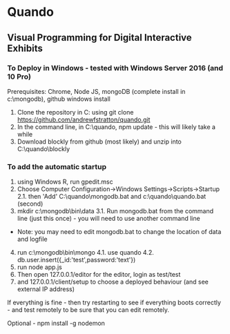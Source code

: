 # Quando
## Visual Programming for Digital Interactive Exhibits

### To Deploy in Windows - tested with Windows Server 2016 (and 10 Pro)

Prerequisites: Chrome, Node JS, mongoDB (complete install in c:\mongodb), github windows install

1. Clone the repository in C: using git clone https://github.com/andrewfstratton/quando.git
2. In the command line, in C:\quando, npm update - this will likely take a while
3. Download blockly from github (most likely) and unzip into C:\quando\blockly

### To add the automatic startup
1. using Windows R, run gpedit.msc
2. Choose Computer Configuration->Windows Settings->Scripts->Startup
2.1. then 'Add' C:\quando\mongodb.bat and c:\quando\quando.bat (second)
3. mkdir c:\mongodb\bin\data
3.1. Run mongodb.bat from the command line (just this once) - you will need to use another command line
- Note: you may need to edit mongodb.bat to change the location of data and logfile
4. run c:\mongodb\bin\mongo
4.1. use quando
4.2. db.user.insert({_id:'test',password:'text'})
5. run node app.js
6. Then open 127.0.0.1/editor for the editor, login as test/test
7. and 127.0.0.1/client/setup to choose a deployed behaviour (and see external IP address)

If everything is fine - then try restarting to see if everything boots correctly - and test remotely to be sure that you can edit remotely.

Optional - npm install -g nodemon